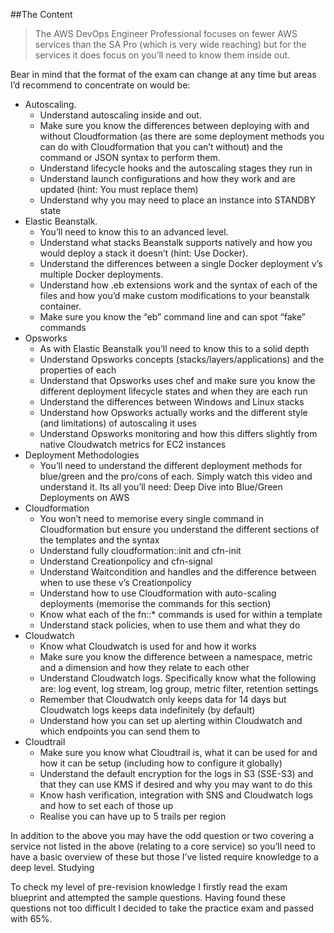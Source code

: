 ##The Content

>The AWS DevOps Engineer Professional focuses on fewer AWS services than the SA Pro (which is very wide reaching) but for the services it does focus on you’ll need to know them inside out.

Bear in mind that the format of the exam can change at any time but areas I’d recommend to concentrate on would be:

- Autoscaling.
  - Understand autoscaling inside and out.
  - Make sure you know the differences between deploying with and without Cloudformation (as there are some deployment methods you can do with Cloudformation that you can’t without) and the command or JSON syntax to perform them.
  - Understand lifecycle hooks and the autoscaling stages they run in
  - Understand launch configurations and how they work and are updated (hint: You must replace them)
  - Understand why you may need to place an instance into STANDBY state
- Elastic Beanstalk.
  - You’ll need to know this to an advanced level.
  - Understand what stacks Beanstalk supports natively and how you would deploy a stack it doesn’t (hint: Use Docker).
  - Understand the differences between a single Docker deployment v’s multiple Docker deployments.
  - Understand how .eb extensions work and the syntax of each of the files and how you’d make custom modifications to your beanstalk container.
  - Make sure you know the “eb” command line and can spot “fake” commands
- Opsworks
  - As with Elastic Beanstalk you’ll need to know this to a solid depth
  - Understand Opsworks concepts (stacks/layers/applications) and the properties of each
  - Understand that Opsworks uses chef and make sure you know the different deployment lifecycle states and when they are each run
  - Understand the differences between Windows and Linux stacks
  - Understand how Opsworks actually works and the different style (and limitations) of autoscaling it uses
  - Understand Opsworks monitoring and how this differs slightly from native Cloudwatch metrics for EC2 instances
- Deployment Methodologies
  - You’ll need to understand the different deployment methods for blue/green and the pro/cons of each.  Simply watch this video and understand it. Its all you’ll need: Deep Dive into Blue/Green Deployments on AWS
- Cloudformation
  - You won’t need to memorise every single command in Cloudformation but ensure you understand the different sections of the templates and the syntax
  - Understand fully cloudformation::init and cfn-init
  - Understand Creationpolicy and cfn-signal
  - Understand Waitcondition and handles and the difference between when to use these v’s Creationpolicy
  - Understand how to use Cloudformation with auto-scaling deployments (memorise the commands for this section)
  - Know what each of the fn::* commands is used for within a template
  - Understand stack policies, when to use them and what they do
- Cloudwatch
  - Know what Cloudwatch is used for and how it works
  - Make sure you know the difference between a namespace, metric and a dimension and how they relate to each other
  - Understand Cloudwatch logs.  Specifically know what the following are: log event, log stream, log group, metric filter, retention settings
  - Remember that Cloudwatch only keeps data for 14 days but Cloudwatch logs keeps data indefinitely (by default)
  - Understand how you can set up alerting within Cloudwatch and which endpoints you can send them to
- Cloudtrail
  - Make sure you know what Cloudtrail is, what it can be used for and how it can be setup (including how to configure it globally)
  - Understand the default encryption for the logs in S3 (SSE-S3) and that they can use KMS if desired and why you may want to do this
  - Know hash verification, integration with SNS and Cloudwatch logs and how to set each of those up
  - Realise you can have up to 5 trails per region

In addition to the above you may have the odd question or two covering a service not listed in the above (relating to a core service) so you’ll need to have a basic overview of these but those I’ve listed require knowledge to a deep level.
Studying

To check my level of pre-revision knowledge I firstly read the exam blueprint and attempted the sample questions.  Having found these questions not too difficult I decided to take the practice exam and passed with 65%.
